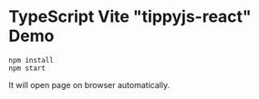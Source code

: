 TypeScript Vite "tippyjs-react" Demo
===========================

```
npm install
npm start
```

It will open page on browser automatically.

